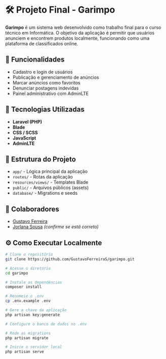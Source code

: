 # 🛠️ Projeto Final - Garimpo

**Garimpo** é um sistema web desenvolvido como trabalho final para o curso técnico em Informática. O objetivo da aplicação é permitir que usuários anunciem e encontrem produtos localmente, funcionando como uma plataforma de classificados online.

## 🚀 Funcionalidades

- Cadastro e login de usuários
- Publicação e gerenciamento de anúncios
- Marcar anúncios como favoritos
- Denunciar postagens indevidas
- Painel administrativo com AdminLTE

## 🧰 Tecnologias Utilizadas

- **Laravel (PHP)**
- **Blade**
- **CSS / SCSS**
- **JavaScript**
- **AdminLTE**

## 📁 Estrutura do Projeto

- `app/` - Lógica principal da aplicação
- `routes/` - Rotas da aplicação
- `resources/views/` - Templates Blade
- `public/` - Arquivos públicos (assets)
- `database/` - Migrations e seeds

## 👥 Colaboradores

- [Gustavo Ferreira](https://github.com/GustavoFerreiraS)
- [Jorlana Sousa](https://github.com/JorlanaSousa) *(confirme se está correto)*

## ⚙️ Como Executar Localmente

```bash
# Clone o repositório
git clone https://github.com/GustavoFerreiraS/garimpo.git

# Acesse o diretório
cd garimpo

# Instale as dependências
composer install

# Renomeie o .env
cp .env.example .env

# Gere a chave da aplicação
php artisan key:generate

# Configure o banco de dados no .env

# Rode as migrations
php artisan migrate

# Inicie o servidor local
php artisan serve

